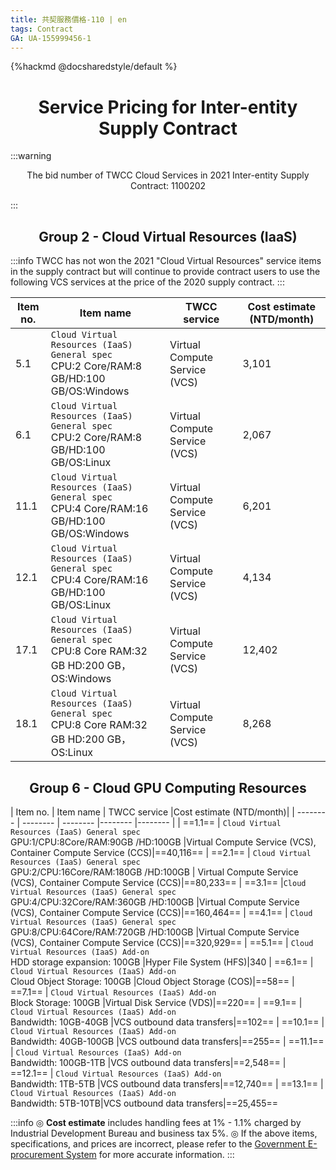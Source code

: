 ```yaml
---
title: 共契服務價格-110 | en
tags: Contract
GA: UA-155999456-1
---
```


{%hackmd @docsharedstyle/default %}

<center> <h1>  Service Pricing for Inter-entity Supply Contract </h1> </center>

:::warning
<p style="text-align:center;">The bid number of TWCC Cloud Services in 2021 Inter-entity Supply Contract: 1100202</p>
:::


<center> <h2> Group 2 - Cloud Virtual Resources (IaaS) </h2> </center>

:::info
TWCC has not won the 2021 "Cloud Virtual Resources" service items in the supply contract but will continue to provide contract users to use the following VCS services at the price of the 2020 supply contract.
:::

 | Item no.| Item name | TWCC service | Cost estimate (NTD/month)|
| -------- | -------- |-------- |-------- |
| 5.1     | `Cloud Virtual Resources (IaaS) General spec`<br>CPU:2 Core/RAM:8 GB/HD:100 GB/OS:Windows    |Virtual Compute Service (VCS)|3,101 
 | 6.1     | `Cloud Virtual Resources (IaaS) General spec`<br>CPU:2 Core/RAM:8 GB/HD:100 GB/OS:Linux    |Virtual Compute Service (VCS)|2,067|
| 11.1     | `Cloud Virtual Resources (IaaS) General spec`<br>CPU:4 Core/RAM:16 GB/HD:100 GB/OS:Windows    |Virtual Compute Service (VCS)|6,201|
| 12.1     | `Cloud Virtual Resources (IaaS) General spec`<br>CPU:4 Core/RAM:16 GB/HD:100 GB/OS:Linux     |Virtual Compute Service (VCS)|4,134|
| 17.1     | `Cloud Virtual Resources (IaaS) General spec`<br>CPU:8 Core RAM:32 GB HD:200 GB，OS:Windows    |Virtual Compute Service (VCS)|12,402|
| 18.1     | `Cloud Virtual Resources (IaaS) General spec`<br>CPU:8 Core RAM:32 GB HD:200 GB，OS:Linux     |Virtual Compute Service (VCS)|8,268|


<center> <h2> Group 6 - Cloud GPU Computing Resources </h2> </center>

| Item no. | Item name | TWCC service |Cost estimate (NTD/month)|
| -------- | -------- | -------- |-------- |-------- |
 | ==1.1==   | `Cloud Virtual Resources (IaaS) General spec`<br>GPU:1/CPU:8Core/RAM:90GB /HD:100GB      |Virtual Compute Service (VCS), Container Compute Service (CCS)|==40,116==
 | ==2.1==     | `Cloud Virtual Resources (IaaS) General spec`<br>GPU:2/CPU:16Core/RAM:180GB /HD:100GB |  Virtual Compute Service (VCS), Container Compute Service (CCS)|==80,233==
| ==3.1==     |`Cloud Virtual Resources (IaaS) General spec`<br>GPU:4/CPU:32Core/RAM:360GB /HD:100GB      |Virtual Compute Service (VCS), Container Compute Service (CCS)|==160,464==
 | ==4.1==    | `Cloud Virtual Resources (IaaS) General spec`<br>GPU:8/CPU:64Core/RAM:720GB /HD:100GB      |Virtual Compute Service (VCS), Container Compute Service (CCS)|==320,929==
 | ==5.1==     | `Cloud Virtual Resources (IaaS) Add-on`<br>HDD storage expansion: 100GB     |Hyper File System (HFS)|340
 | ==6.1==     | `Cloud Virtual Resources (IaaS) Add-on`<br>Cloud Object Storage: 100GB     |Cloud Object Storage (COS)|==58==
 | ==7.1==     | `Cloud Virtual Resources (IaaS) Add-on`<br>Block Storage: 100GB     |Virtual Disk Service (VDS)|==220==
 | ==9.1==     | `Cloud Virtual Resources (IaaS) Add-on`<br>Bandwidth: 10GB-40GB     |VCS outbound data transfers|==102==
 | ==10.1==     | `Cloud Virtual Resources (IaaS) Add-on`<br>Bandwidth: 40GB-100GB     |VCS outbound data transfers|==255==
| ==11.1==     | `Cloud Virtual Resources (IaaS) Add-on`<br>Bandwidth: 100GB-1TB     |VCS outbound data transfers|==2,548==
 | ==12.1==     | `Cloud Virtual Resources (IaaS) Add-on`<br>Bandwidth: 1TB-5TB     |VCS outbound data transfers|==12,740==
 | ==13.1==     | `Cloud Virtual Resources (IaaS) Add-on`<br>Bandwidth: 5TB-10TB|VCS outbound data transfers|==25,455==

:::info
◎ **Cost estimate** includes handling fees at 1% - 1.1% charged by Industrial Development Bureau and business tax 5%.
◎ If the above items, specifications, and prices are incorrect, please refer to the [Government E-procurement System](https://web.pcc.gov.tw/pishtml/pisindex.html) for more accurate information.
:::